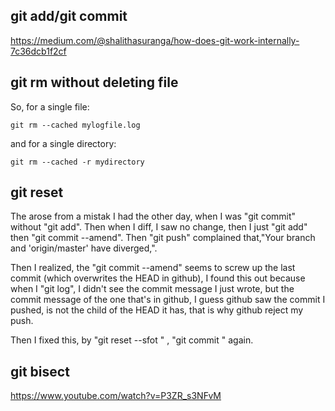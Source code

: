 ## git add/git commit
https://medium.com/@shalithasuranga/how-does-git-work-internally-7c36dcb1f2cf
## git rm without deleting file

So, for a single file:
```
git rm --cached mylogfile.log
```
and for a single directory:
```
git rm --cached -r mydirectory
```

## git reset
The arose from a mistak I had the other day, when I was "git commit" without "git add".
Then when I diff, I saw no change, then I just "git add" then "git commit --amend".
Then "git push" complained that,"Your branch and 'origin/master' have diverged,".

Then I realized, the "git commit --amend" seems to screw up the last commit (which overwrites the HEAD in github), 
I found this out because when I "git log", I didn't see the commit message I just wrote, but the commit message of the one that's in github,
I guess github saw the commit I pushed, is not the child of the HEAD it has, 
that is why github reject my push.

Then I fixed this, by "git reset --sfot <the last commit on github>" , "git commit " again.

## git bisect
https://www.youtube.com/watch?v=P3ZR_s3NFvM
